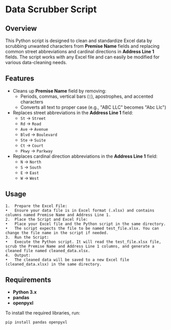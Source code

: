 # Data Scrubber Script

## Overview

This Python script is designed to clean and standardize Excel data by scrubbing unwanted characters from **Premise Name** fields and replacing common street abbreviations and cardinal directions in **Address Line 1** fields. The script works with any Excel file and can easily be modified for various data-cleaning needs.

## Features

- Cleans up **Premise Name** field by removing:
  - Periods, commas, vertical bars (`|`), apostrophes, and accented characters
  - Converts all text to proper case (e.g., "ABC LLC" becomes "Abc Llc")
- Replaces street abbreviations in the **Address Line 1** field:
  - `St` → `Street`
  - `Rd` → `Road`
  - `Ave` → `Avenue`
  - `Blvd` → `Boulevard`
  - `Ste` → `Suite`
  - `Ct` → `Court`
  - `Pkwy` → `Parkway`
- Replaces cardinal direction abbreviations in the **Address Line 1** field:
  - `N` → `North`
  - `S` → `South`
  - `E` → `East`
  - `W` → `West`
    
 ## Usage

	1.	Prepare the Excel File:
	•	Ensure your data file is in Excel format (.xlsx) and contains columns named Premise Name and Address Line 1.
	2.	Place the Script and Excel File:
	•	Place your Excel file and the Python script in the same directory.
	•	The script expects the file to be named test_file.xlsx. You can change the file name in the script if needed.
	3.	Run the Script:
	•	Execute the Python script. It will read the test_file.xlsx file, scrub the Premise Name and Address Line 1 columns, and generate a cleaned file named cleaned_data.xlsx.
	4.	Output:
	•	The cleaned data will be saved to a new Excel file (cleaned_data.xlsx) in the same directory.
  
## Requirements

- **Python 3.x**
- **pandas**
- **openpyxl**

To install the required libraries, run:
```bash
pip install pandas openpyxl

